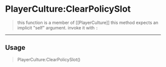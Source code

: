 # PlayerCulture:ClearPolicySlot
> this function is a member of [[PlayerCulture]]
> this method expects an implicit "self" argument. invoke it with `:`
-----
## Usage
> PlayerCulture:ClearPolicySlot()
